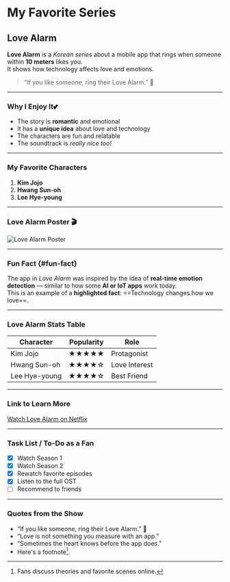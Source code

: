 # My Favorite Series 
## Love Alarm   
**Love Alarm** is a *Korean series* about a mobile app that rings when someone within **10 meters** likes you.  
It shows how technology affects love and emotions.  
> “If you like someone, ring their Love Alarm.” 💌

---

### Why I Enjoy It💕 
- The story is **romantic** and emotional  
- It has a **unique idea** about love and technology  
- The characters are fun and relatable  
- The soundtrack is *really nice too!*  

---

### My Favorite Characters
1. **Kim Jojo**
2. **Hwang Sun-oh**
3. **Lee Hye-young**

---

### Love Alarm Poster 🎬 
![Love Alarm Poster](https://occ-0-8407-2219.1.nflxso.net/dnm/api/v6/6AYY37jfdO6hpXcMjf9Yu5cnmO0/AAAABSuT-MlVI3RajcAr74n8DuV_lRBVj0OJbE-BpbUj_1t9N7_M5CS_XOMlIh2gjt28hNt8ohLwDOSioL-NBsYA4jHOm71T0jPJMl7M.jpg?r=e33)

---

### Fun Fact {#fun-fact}  
The app in *Love Alarm* was inspired by the idea of **real-time emotion detection** — similar to how some **AI or IoT apps** work today.  
This is an example of a **highlighted fact**: ==Technology changes how we love==.

---

### Love Alarm Stats Table 
| Character     | Popularity | Role           |
| ------------- | ---------- | -------------- |
| Kim Jojo      | ★★★★★     | Protagonist    |
| Hwang Sun-oh  | ★★★★☆     | Love Interest  |
| Lee Hye-young | ★★★★☆     | Best Friend    |

---

### Link to Learn More 
[Watch Love Alarm on Netflix](https://www.netflix.com/ph-en/title/80168068)  

---

### Task List / To-Do as a Fan 
- [x] Watch Season 1  
- [x] Watch Season 2  
- [x] Rewatch favorite episodes  
- [x] Listen to the full OST 
- [ ] Recommend to friends

---

### Quotes from the Show 
- “If you like someone, ring their Love Alarm.” 💌  
- “Love is not something you measure with an app.”  
- “Sometimes the heart knows before the app does.”  
- Here's a footnote[^1].

[^1]: Fans discuss theories and favorite scenes online.

